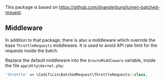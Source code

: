 This package is based on https://github.com/dvanderburg/lumen-batched-request.

## Middleware

In addition to that package, there is also a middleware which override the base `ThrottleRequests` middleware.
It is used to avoid API rate limit for the requests inside the batch.

Replace the default middleware into the `$routeMiddleware` variable, inside the file `app\Http\Kernel.php`:

``` php
'throttle' => \Codificio\BatchedRequest\ThrottleRequests::class,
```